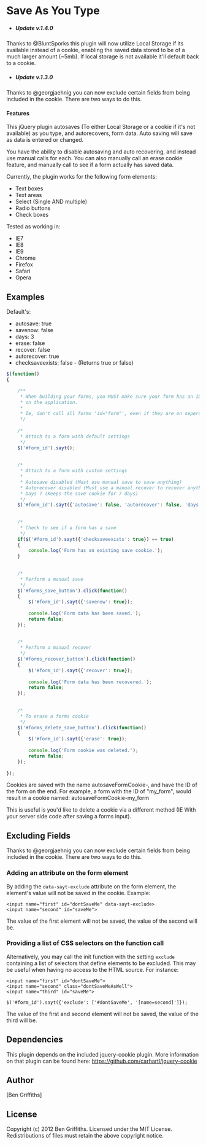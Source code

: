 # Save As You Type

* ##### Update v.1.4.0 #####
Thanks to @BluntSporks this plugin will now utilize Local Storage if its available instead of a cookie, enabling the saved data stored to be of a much larger amount (~5mb). If local storage is not available it'll default back to a cookie.

* ##### Update v.1.3.0 ####
Thanks to @georgjaehnig you can now exclude certain fields from being included in the cookie. There are two ways to do this.

#### Features ####

This jQuery plugin autosaves (To either Local Storage or a cookie if it's not available) as you type, and autorecovers, form data. Auto saving will save as data is entered or changed.

You have the ability to disable autosaving and auto recovering, and instead use manual calls for each. You can also manually call an erase cookie feature, and manually call to see if a form actually has saved data.

Currently, the plugin works for the following form elements:

* Text boxes
* Text areas
* Select (Single AND multiple)
* Radio buttons
* Check boxes

Tested as working in:

* IE7
* IE8
* IE9
* Chrome
* Firefox
* Safari
* Opera

## Examples

Default's:

* autosave: true
* savenow: false
* days: 3
* erase: false
* recover: false
* autorecover: true
* checksaveexists: false - (Returns true or false)

```js
$(function()
{

	/**
	 * When building your forms, you MUST make sure your form has an ID, and that it's unique
	 * on the application.
	 *
	 * Ie, don't call all forms 'id="form"', even if they are on seperate pages.
	 */
	
	/*
	 * Attach to a form with default settings
	 */
	$('#form_id').sayt();
	
	
	/*
	 * Attach to a form with custom settings
	 *
	 * Autosave disabled (Must use manual save to save anything)
	 * Autorecover disabled (Must use a manual recover to recover anything)
	 * Days 7 (Keeps the save cookie for 7 days)
	 */
	$('#form_id').sayt({'autosave': false, 'autorecover': false, 'days': 7});
	
	
	/*
	 * Check to see if a form has a save
	 */
	if($('#form_id').sayt({'checksaveexists': true}) == true)
	{
		console.log('Form has an existing save cookie.');
	}
	
	
	/*
	 * Perform a manual save
	 */
	$('#forms_save_button').click(function()
	{
		$('#form_id').sayt({'savenow': true});
		
		console.log('Form data has been saved.');
		return false;
	});
	
	
	/*
	 * Perform a manual recover
	 */
	$('#forms_recover_button').click(function()
	{
		$('#form_id').sayt({'recover': true});
		
		console.log('Form data has been recovered.');
		return false;
	});
	
	
	/*
	 * To erase a forms cookie
	 */
	$('#forms_delete_save_button').click(function()
	{
		$('#form_id').sayt({'erase': true});
		
		console.log('Form cookie was deleted.');
		return false;
	});
	
});
```

Cookies are saved with the name autosaveFormCookie-, and have the ID of the form on the end. For example, a form with the ID of "my_form", would result in a cookie named: autosaveFormCookie-my_form

This is useful is you'd like to delete a cookie via a different method (IE With your server side code after saving a forms input).


## Excluding Fields

Thanks to @georgjaehnig you can now exclude certain fields from being included in the cookie. There are two ways to do this.

### Adding an attribute on the form element

By adding the `data-sayt-exclude` attribute on the form element, the element's value will not be saved in the cookie. Example:
```
<input name="first" id="dontSaveMe" data-sayt-exclude>
<input name="second" id="saveMe">
```
The value of the first element will not be saved, the value of the second will be.

### Providing a list of CSS selectors on the function call

Alternatively, you may call the init function with the setting `exclude` containing a list of selectors that define elements to be excluded. This may be useful when having no access to the HTML source. For instance:
```
<input name="first" id="dontSaveMe">
<input name="second" class="dontSaveMeAsWell">
<input name="third" id="saveMe">
```
```
$('#form_id').sayt({'exclude': ['#dontSaveMe', '[name=second]']});
```
The value of the first and second element will not be saved, the value of the third will be.

## Dependencies

This plugin depends on the included jquery-cookie plugin. More information on that plugin can be found here: https://github.com/carhartl/jquery-cookie


## Author

[Ben Griffiths]


## License

Copyright (c) 2012 Ben Griffiths. Licensed under the MIT License. Redistributions of files must retain the above copyright notice.
